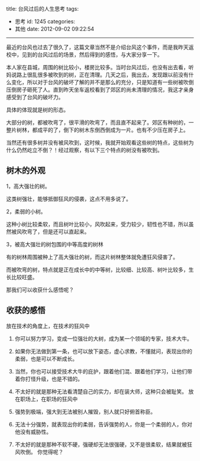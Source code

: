title: 台风过后的人生思考
tags:
  - 思考
id: 1245
categories:
  - 其他
date: 2012-09-02 09:22:54
---

最近的台风也过去了很久了，这篇文章当然不是介绍台风这个事件，而是我昨天返校中，见到的台风过后的场景，然后得到的感悟，与大家分享一下。

本人家在县城，周围的树比较小，楼房比较多。当时台风过后，也没有出去看，听妈说路上很乱很多被吹到的树，正在清理。几天之后，我出去，发现跟以前没有什么变化，所以对于台风的破坏了解的并不是那么的充分，只是知道有一些树被吹倒压倒房子砸死了人。直到昨天坐车返校看到了郊区的尚未清理的情况，我这才亲身感受到了台风的破坏力。

具体的体现就是树的形态。

大部分的树，都被吹弯了，很平滑的吹弯了，而且直不起来了。郊区有种树的，一整片树林，都成平的了，倒下的树木东倒西倒成为一片。也有不少压在房子上。

当然还有很多树并没有被风吹到，这时候，我就开始观看这些树的特点，这些树为什么仍然屹立不倒？！经过观察，有以下三个特点的树没有被吹到。

## 树木的外观

1，高大强壮的树。

这类树强壮，能够抵御狂风的侵袭，这点不用多说了。

2，柔弱的小树。

这种小树比较柔软，而且树叶比较小，风吹起来，受力较少，韧性也不错，所以虽然被风吹弯了，但是还可以直起来。

3，被高大强壮的树包围的中等高度的树林

有的树林周围被种上了高大强壮的树，而这片树林整体就免遭狂风侵害了。

而被吹弯的树，特点就是正在成长中的中等树，比较细、比较高、树叶比较多，生长比较旺盛。

那我们可以收获什么感悟呢？

## 收获的感悟

放在技术的角度上，在技术的狂风中

1.  你可以努力学习，变成一位强壮的大树，成为某一个领域的专家，技术大牛。
2.  如果你无法做到第一条，也可以放下姿态，虚心求教，不懂就问，表现出你的柔弱，也是可以不断成长。
3.  当然，你也可以接受技术大牛的庇护，跟着他们混、跟着他们学习，让他们带着你打怪升级，也是不错的。
4.  不太好的就是那种无法看清楚自己的实力，却在装大师，这种只会被耻笑。
放在职场上，在职场的狂风中

1.  强势到极端，强大到无法被别人摧毁，别人就只好俯首称臣。
2.  无法十分强势，就表现出你的柔弱，告诉强势的人，你是一个柔弱的人，你对他没有威胁性。
3.  不太好的就是那种不软不硬，强硬却无法很强硬，又不是很柔软，结果就被狂风吹倒。
你觉得呢？